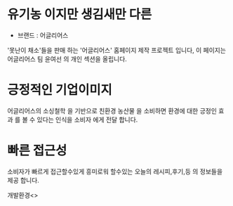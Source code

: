 # 유기농 이지만 생김새만 다른
- 브랜드 : 어글리어스

'못난이 채소'들을 판매 하는 '어글리어스' 홈페이지 제작 프로젝트 입니다,
이 페이지는 어글리어스 팀 윤여선 의 개인 섹션을 올립니다.

# 긍정적인 기업이미지
어글리어스의  소싱철학 을 기반으로  친환경 농산물 을 소비하면 환경에 대한 긍정인 효과 를 볼 수 있다는 인식을  소비자 에게 전달 합니다.

# 빠른 접근성 
소비자가 빠르게 접근할수있게 흥미로워 할수있는 오늘의 레시피,후기,등 의 정보들을 제공 합니다.

개발환경<>









